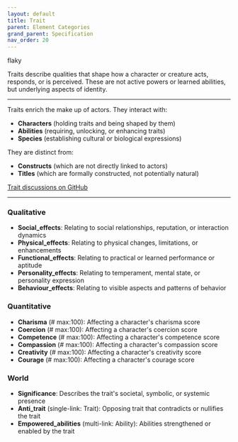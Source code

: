 ```yaml
---
layout: default
title: Trait
parent: Element Categories
grand_parent: Specification
nav_order: 20
---
```


<span class="material-symbols-outlined">flaky</span>

Traits describe qualities that shape how a character or creature acts, responds, or is perceived. These are not active powers or learned abilities, but underlying aspects of identity.

--- 
  
Traits enrich the make up of actors. They interact with:

- **Characters** (holding traits and being shaped by them)
- **Abilities** (requiring, unlocking, or enhancing traits)
- **Species** (establishing cultural or biological expressions)

They are distinct from: 

- **Constructs** (which are not directly linked to actors)
- **Titles** (which are formally constructed, not potentially natural)

[Trait discussions on GitHub](https://github.com/OnlyWorlds/OnlyWorlds/discussions/categories/trait)

---
### Qualitative
- **Social_effects**: Relating to social relationships, reputation, or interaction dynamics
- **Physical_effects**: Relating to physical changes, limitations, or enhancements
- **Functional_effects**: Relating to practical or learned performance or aptitude
- **Personality_effects**: Relating to temperament, mental state, or personality expression
- **Behaviour_effects**: Relating to visible aspects and patterns of behavior

### Quantitative
- **Charisma** (# max:100): Affecting a character's charisma score
- **Coercion** (# max:100): Affecting a character's coercion score
- **Competence** (# max:100): Affecting a character's competence score
- **Compassion** (# max:100): Affecting a character's compassion score
- **Creativity** (# max:100): Affecting a character's creativity score
- **Courage** (# max:100): Affecting a character's courage score

### World
- **Significance**: Describes the trait's societal, symbolic, or systemic presence
- **Anti_trait** (single-link: Trait): Opposing trait that contradicts or nullifies the trait
- **Empowered_abilities** (multi-link: Ability): Abilities strengthened or enabled by the trait

